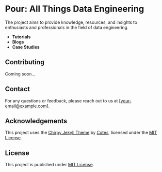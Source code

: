 # Pour: All Things Data Engineering

The project aims to provide knowledge, resources, and insights to enthusiasts and professionals in the field of data engineering.

- **Tutorials**
- **Blogs**
- **Case Studies**

## Contributing

Coming soon...

## Contact

For any questions or feedback, please reach out to us at [your-email@example.com].

## Acknowledgements

This project uses the [Chirpy Jekyll Theme](https://github.com/cotes2020/jekyll-theme-chirpy) by [Cotes](https://github.com/cotes2020), licensed under the [MIT License](https://github.com/cotes2020/jekyll-theme-chirpy/blob/master/LICENSE).

## License

This project is published under [MIT License](./LICENSE).

